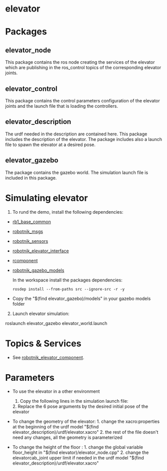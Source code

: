 elevator
===========

<h1> Packages </h1>

<h2>elevator_node</h2>

This package contains the ros node creating the services of the elevator which are publishing in the ros_control topics of the corresponding elevator joints.

<h2>elevator_control</h2>

This package contains the control parameters configuration of the elevator joints and the launch file that is loading the controllers. 

<h2>elevator_description</h2>

The urdf needed in the description are contained here. This package includes the description of the elevator.
The package includes also a launch file to spawn the elevator at a desired pose.

<h2>elevator_gazebo</h2>

The package contains the gazebo world. The simulation launch file is included in this package.

<h1>Simulating elevator</h1>

1. To rund the demo, install the following dependencies:
  - [rb1_base_common](https://github.com/RobotnikAutomation/rb1_base_common)
  - [robotnik_msgs](https://github.com/RobotnikAutomation/robotnik_msgs)
  - [robotnik_sensors](https://github.com/RobotnikAutomation/robotnik_sensors)
  - [robotnik_elevator_interface](https://github.com/RobotnikAutomation/robotnik_elevator_interface)
  - [rcomponent](https://github.com/RobotnikAutomation/rcomponent)
  - [robotnik_gazebo_models](https://github.com/RobotnikAutomation/robotnik_gazebo_models)

    In the workspace install the packages dependencies:
    ```
    rosdep install --from-paths src --ignore-src -r -y
    ```  
  - Copy the "$(find elevator_gazebo)/models" in your gazebo models folder

2. Launch elevator simulation:

  roslaunch elevator_gazebo elevator_world.launch


<h1>Topics & Services</h1>

- See [robotnik_elevator_component](https://github.com/RobotnikAutomation/robotnik_elevator_interface/tree/master/robotnik_elevator_component).


<h1>Parameters</h1>

- To use the elevator in a other environment 
  1. Copy the following lines in the simulation launch file:
	<!-- Load the URDF into the ROS Parameter Server -->
  	<include file="$(find elevator_description)/launch/spawn_elevator.launch">
    	    <arg name="x" value="$(arg x)"/>
     	    <arg name="y" value="$(arg y)"/>
	    <arg name="z" value="$(arg z)"/>
	    <arg name="roll" value="$(arg roll)"/>
	    <arg name="pitch" value="$(arg pitch)"/>
	    <arg name="yaw" value="$(arg yaw)"/>
  	</include>
	<!-- ros_control elevator launch file -->
	<include file="$(find elevator_control)/launch/elevator_control.launch" />
	
	<node name="elevator_node" pkg="elevator_node" type="elevator_node" output="screen">
	    <param name="elevator_id" value="elevator"/>
	    <param name="floor_height" value="40.0"/>
	</node>
  2. Replace the 6 pose arguments by the desired initial pose of the elevator 

- To change the geometry of the elevator: 1. change the xacro:properties at the beginning of the urdf model "$(find elevator_description)/urdf/elevator.xacro"
					  2. the rest of the file doesn't need any changes, all the geometry is parameterized

- To change the height of the floor : 1. change the global variable floor_height in "$(find elevator)/elevator_node.cpp"
				      2. change the elevatorcab_joint upper limit if needed in the urdf model "$(find elevator_description)/urdf/elevator.xacro"





